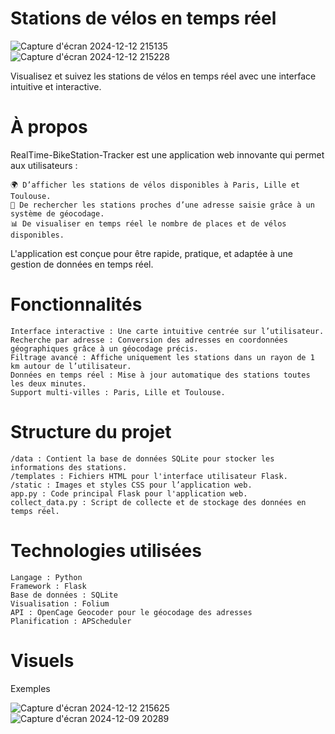  # Stations de vélos en temps réel

![Capture d'écran 2024-12-12 215135](https://github.com/user-attachments/assets/fbdfed13-a78f-447a-bbf2-aa10ab69af74)
![Capture d'écran 2024-12-12 215228](https://github.com/user-attachments/assets/0fb173b1-60d5-40bf-a6b8-1f9abf29251f)

Visualisez et suivez les stations de vélos en temps réel avec une interface intuitive et interactive.

# À propos


RealTime-BikeStation-Tracker est une application web innovante qui permet aux utilisateurs :

    🌍 D’afficher les stations de vélos disponibles à Paris, Lille et Toulouse.
    📍 De rechercher les stations proches d’une adresse saisie grâce à un système de géocodage.
    📊 De visualiser en temps réel le nombre de places et de vélos disponibles.

L'application est conçue pour être rapide, pratique, et adaptée à une gestion de données en temps réel.

# Fonctionnalités

    Interface interactive : Une carte intuitive centrée sur l’utilisateur.
    Recherche par adresse : Conversion des adresses en coordonnées géographiques grâce à un géocodage précis.
    Filtrage avancé : Affiche uniquement les stations dans un rayon de 1 km autour de l’utilisateur.
    Données en temps réel : Mise à jour automatique des stations toutes les deux minutes.
    Support multi-villes : Paris, Lille et Toulouse.

# Structure du projet

    /data : Contient la base de données SQLite pour stocker les informations des stations.
    /templates : Fichiers HTML pour l'interface utilisateur Flask.
    /static : Images et styles CSS pour l’application web.
    app.py : Code principal Flask pour l'application web.
    collect_data.py : Script de collecte et de stockage des données en temps réel.

# Technologies utilisées

    Langage : Python
    Framework : Flask
    Base de données : SQLite
    Visualisation : Folium
    API : OpenCage Geocoder pour le géocodage des adresses
    Planification : APScheduler

# Visuels
Exemples

![Capture d'écran 2024-12-12 215625](https://github.com/user-attachments/assets/96fa6b0f-19c4-4175-9909-9db591118456)
![Capture d'écran 2024-12-09 20289](https://github.com/user-attachments/assets/b0a66d2b-49a9-4b28-859c-be16decfc118)



